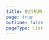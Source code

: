 ```yaml
---
title: 执行机构
page: true
outline: false
pageType: list
---
```


<script setup>
import AllProducts from '../AllProducts.vue'
</script>

<AllProducts category="执行机构" />
